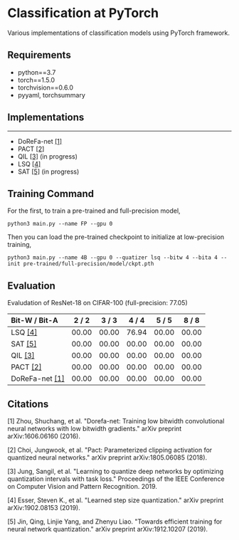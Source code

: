 # Classification at PyTorch
Various implementations of classification models using PyTorch framework.


## Requirements
* python==3.7
* torch==1.5.0
* torchvision==0.6.0
* pyyaml, torchsummary


## Implementations
---

- DoReFa-net [[1]](#1)
- PACT [[2]](#2)
- QIL [[3]](#3) (in progress)
- LSQ [[4]](#4)
- SAT [[5]](#5) (in progress)

Training Command
---
For the first, to train a pre-trained and full-precision model,

    python3 main.py --name FP --gpu 0

Then you can load the pre-trained checkpoint to initialize at low-precision training,

    python3 main.py --name 4B --gpu 0 --quatizer lsq --bitw 4 --bita 4 --init pre-trained/full-precision/model/ckpt.pth

Evaluation
---
Evaludation of ResNet-18 on CIFAR-100 (full-precision: 77.05)

| Bit-W / Bit-A        | 2 / 2 | 3 / 3 | 4 / 4 | 5 / 5 | 8 / 8 |
| :---                 | :---: | :---: | :---: | :---: | :---: |
| LSQ [[4]](#4)        | 00.00 | 00.00 | 76.94 | 00.00 | 00.00 |
| SAT [[5]](#5)        | 00.00 | 00.00 | 00.00 | 00.00 | 00.00 |
| QIL [[3]](#3)        | 00.00 | 00.00 | 00.00 | 00.00 | 00.00 |
| PACT [[2]](#2)       | 00.00 | 00.00 | 00.00 | 00.00 | 00.00 |
| DoReFa-net [[1]](#1) | 00.00 | 00.00 | 00.00 | 00.00 | 00.00 |

Citations
---
<a id="1">[1]</a> Zhou, Shuchang, et al. "Dorefa-net: Training low bitwidth convolutional neural networks with low bitwidth gradients." arXiv preprint arXiv:1606.06160 (2016).

<a id="2">[2]</a> Choi, Jungwook, et al. "Pact: Parameterized clipping activation for quantized neural networks." arXiv preprint arXiv:1805.06085 (2018).

<a id="3">[3]</a> Jung, Sangil, et al. "Learning to quantize deep networks by optimizing quantization intervals with task loss." Proceedings of the IEEE Conference on Computer Vision and Pattern Recognition. 2019.

<a id="4">[4]</a> Esser, Steven K., et al. "Learned step size quantization." arXiv preprint arXiv:1902.08153 (2019).

<a id="5">[5]</a> Jin, Qing, Linjie Yang, and Zhenyu Liao. "Towards efficient training for neural network quantization." arXiv preprint arXiv:1912.10207 (2019).
